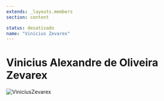 ```yaml
---
extends: _layouts.members
section: content

status: desativado
name: "Vinicius Zevarex"
---
```


# Vinicius Alexandre de Oliveira Zevarex

![ViniciusZevarex]()